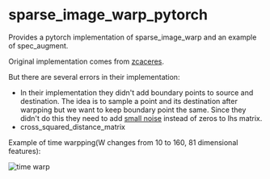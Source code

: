 # sparse_image_warp_pytorch
Provides a pytorch implementation of sparse_image_warp and an example of spec_augment.

Original implementation comes from [zcaceres](https://github.com/zcaceres/spec_augment).

But there are several errors in their implementation:

 * In their implementation they didn't add boundary points to source and destination. The idea is to sample a point and its destination after warpping but we want to keep boundary point the same. Since they didn't do this they need to add [small noise](https://github.com/zcaceres/spec_augment/blob/master/SparseImageWarp.ipynb?short_path=7ed82fd#L202) instead of zeros to lhs matrix.
 * cross_squared_distance_matrix
 
 Example of time warpping(W changes from 10 to 160, 81 dimensional features):
 
![time warp](https://github.com/bobchennan/sparse_image_warp_pytorch/blob/master/ret.png)
